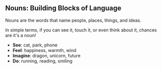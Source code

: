 ## Nouns: Building Blocks of Language

Nouns are the words that name people, places, things, and ideas.

In simple terms, if you can see it, touch it, or even think about it, chances are it's a noun!

- **See**: cat, park, phone
- **Feel**: happiness, warmth, wind
- **Imagine**: dragon, unicorn, future
- **Do**: running, reading, smiling
